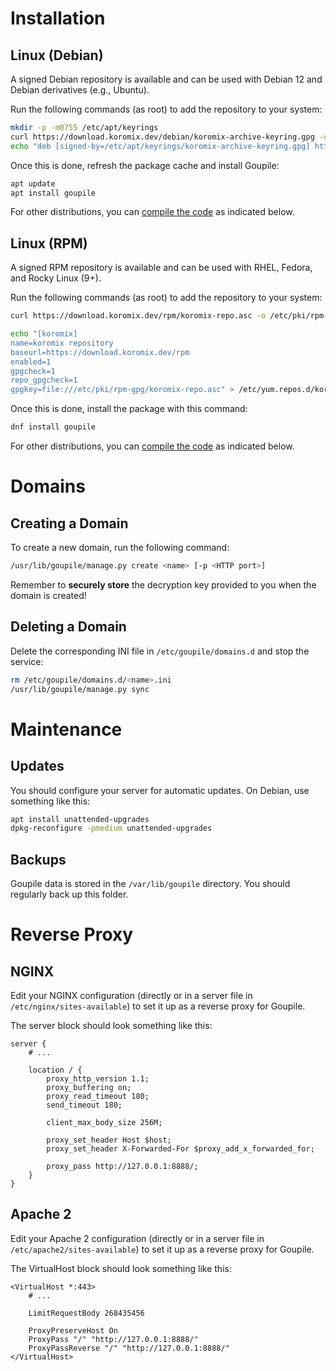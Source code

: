# Installation

## Linux (Debian)

A signed Debian repository is available and can be used with Debian 12 and Debian derivatives (e.g., Ubuntu).

Run the following commands (as root) to add the repository to your system:

```sh
mkdir -p -m0755 /etc/apt/keyrings
curl https://download.koromix.dev/debian/koromix-archive-keyring.gpg -o /etc/apt/keyrings/koromix-archive-keyring.gpg
echo "deb [signed-by=/etc/apt/keyrings/koromix-archive-keyring.gpg] https://download.koromix.dev/debian stable main" > /etc/apt/sources.list.d/koromix.dev-stable.list
```

Once this is done, refresh the package cache and install Goupile:

```sh
apt update
apt install goupile
```

For other distributions, you can [compile the code](#compilation) as indicated below.

## Linux (RPM)

A signed RPM repository is available and can be used with RHEL, Fedora, and Rocky Linux (9+).

Run the following commands (as root) to add the repository to your system:

```sh
curl https://download.koromix.dev/rpm/koromix-repo.asc -o /etc/pki/rpm-gpg/koromix-repo.asc

echo "[koromix]
name=koromix repository
baseurl=https://download.koromix.dev/rpm
enabled=1
gpgcheck=1
repo_gpgcheck=1
gpgkey=file:///etc/pki/rpm-gpg/koromix-repo.asc" > /etc/yum.repos.d/koromix.repo
```

Once this is done, install the package with this command:

```sh
dnf install goupile
```

For other distributions, you can [compile the code](#compilation) as indicated below.

# Domains

## Creating a Domain

To create a new domain, run the following command:

```sh
/usr/lib/goupile/manage.py create <name> [-p <HTTP port>]
```

Remember to **securely store** the decryption key provided to you when the domain is created!

## Deleting a Domain

Delete the corresponding INI file in `/etc/goupile/domains.d` and stop the service:

```sh
rm /etc/goupile/domains.d/<name>.ini
/usr/lib/goupile/manage.py sync
```

# Maintenance

## Updates

You should configure your server for automatic updates. On Debian, use something like this:

```sh
apt install unattended-upgrades
dpkg-reconfigure -pmedium unattended-upgrades
```

## Backups

Goupile data is stored in the `/var/lib/goupile` directory. You should regularly back up this folder.

# Reverse Proxy

## NGINX

Edit your NGINX configuration (directly or in a server file in `/etc/nginx/sites-available`) to set it up as a reverse proxy for Goupile.

The server block should look something like this:

```
server {
    # ...

    location / {
        proxy_http_version 1.1;
        proxy_buffering on;
        proxy_read_timeout 180;
        send_timeout 180;

        client_max_body_size 256M;

        proxy_set_header Host $host;
        proxy_set_header X-Forwarded-For $proxy_add_x_forwarded_for;

        proxy_pass http://127.0.0.1:8888/;
    }
}
```

## Apache 2

Edit your Apache 2 configuration (directly or in a server file in `/etc/apache2/sites-available`) to set it up as a reverse proxy for Goupile.

The VirtualHost block should look something like this:

```
<VirtualHost *:443>
    # ...

    LimitRequestBody 268435456

    ProxyPreserveHost On
    ProxyPass "/" "http://127.0.0.1:8888/"
    ProxyPassReverse "/" "http://127.0.0.1:8888/"
</VirtualHost>
```
